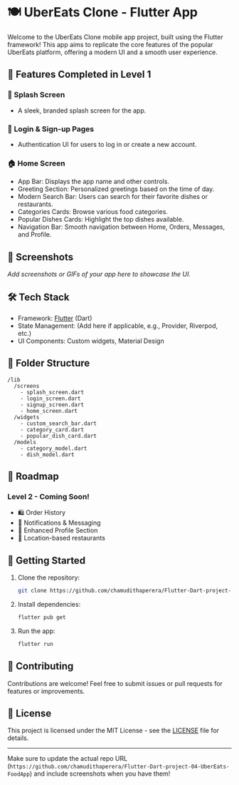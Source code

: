# 🍽️ UberEats Clone - Flutter App

Welcome to the UberEats Clone mobile app project, built using the Flutter framework! This app aims to replicate the core features of the popular UberEats platform, offering a modern UI and a smooth user experience.

## 🚀 Features Completed in Level 1

### 🌟 Splash Screen
- A sleek, branded splash screen for the app.

### 🔐 Login & Sign-up Pages
- Authentication UI for users to log in or create a new account.

### 🏠 Home Screen
- App Bar: Displays the app name and other controls.
- Greeting Section: Personalized greetings based on the time of day.
- Modern Search Bar: Users can search for their favorite dishes or restaurants.
- Categories Cards: Browse various food categories.
- Popular Dishes Cards: Highlight the top dishes available.
- Navigation Bar: Smooth navigation between Home, Orders, Messages, and Profile.

## 🎨 Screenshots
_Add screenshots or GIFs of your app here to showcase the UI._

## 🛠️ Tech Stack

- Framework: [Flutter](https://flutter.dev/) (Dart)
- State Management: (Add here if applicable, e.g., Provider, Riverpod, etc.)
- UI Components: Custom widgets, Material Design

## 📂 Folder Structure

```
/lib
  /screens
    - splash_screen.dart
    - login_screen.dart
    - signup_screen.dart
    - home_screen.dart
  /widgets
    - custom_search_bar.dart
    - category_card.dart
    - popular_dish_card.dart
  /models
    - category_model.dart
    - dish_model.dart
```

## 🚧 Roadmap

### Level 2 - Coming Soon!
- 🛍️ Order History
- 🔔 Notifications & Messaging
- 👤 Enhanced Profile Section
- 📍 Location-based restaurants

## 🚀 Getting Started

1. Clone the repository:
   ```bash
   git clone https://github.com/chamudithaperera/Flutter-Dart-project-04-UberEats-FoodApp.git
   ```

2. Install dependencies:
   ```bash
   flutter pub get
   ```

3. Run the app:
   ```bash
   flutter run
   ```

## 🤝 Contributing

Contributions are welcome! Feel free to submit issues or pull requests for features or improvements.

## 📄 License

This project is licensed under the MIT License - see the [LICENSE](LICENSE) file for details.

---

Make sure to update the actual repo URL (`https://github.com/chamudithaperera/Flutter-Dart-project-04-UberEats-FoodApp`) and include screenshots when you have them!